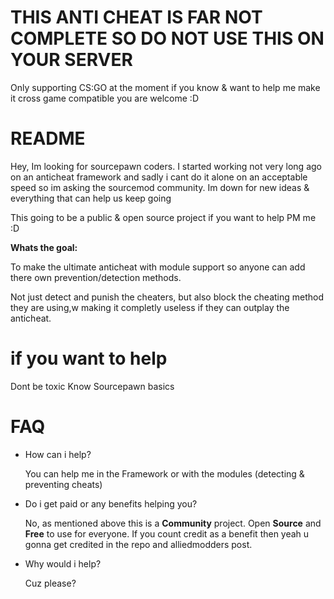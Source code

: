  # THIS ANTI CHEAT IS FAR NOT COMPLETE SO DO NOT USE THIS ON YOUR SERVER
  Only supporting CS:GO at the moment if you know & want to help me make it cross game compatible you are welcome :D
  
# README

Hey, Im looking for sourcepawn coders.
I started working not very long  ago on an anticheat framework and sadly i cant do it alone on an acceptable speed so im asking the sourcemod community.
Im down for new ideas & everything that can help us keep going

This going to be a public & open source project if you want to help PM me :D

**Whats the goal:**

To make the ultimate anticheat with module support so anyone can add there own prevention/detection methods.

Not just detect and punish the cheaters, but also block the cheating method they are using,w making it completly useless if they can outplay the anticheat.


# if you want to help

Dont be toxic
Know Sourcepawn basics

# FAQ

- How can i help?
 
    You can help me in the Framework or with the modules (detecting & preventing cheats)
    
- Do i get paid or any benefits helping you?

  No, as mentioned above this is a **Community** project. Open **Source** and **Free** to use for everyone. If you count credit as a benefit then yeah u gonna get credited in the repo and alliedmodders post.
  
- Why would i help? 

  Cuz please?

